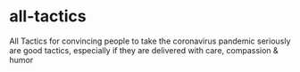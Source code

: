 # all-tactics
All Tactics for convincing people to take the coronavirus pandemic seriously are good tactics, especially if they are delivered with care, compassion &amp; humor
